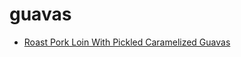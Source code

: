 # guavas

 * [Roast Pork Loin With Pickled Caramelized Guavas](../../index/r/roast-pork-loin-with-pickled-caramelized-guavas-234804.json)
